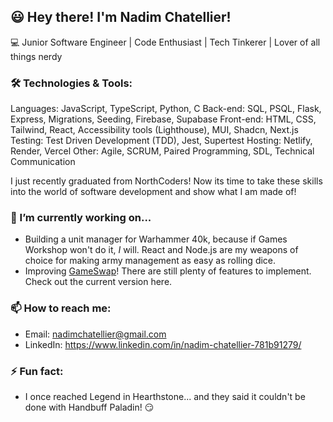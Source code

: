 ## 😃  Hey there! I'm Nadim Chatellier!
💻  Junior Software Engineer | Code Enthusiast | Tech Tinkerer | Lover of all things nerdy
### 🛠️ Technologies & Tools:
Languages: JavaScript, TypeScript, Python, C
Back-end: SQL, PSQL, Flask, Express, Migrations, Seeding, Firebase, Supabase
Front-end: HTML, CSS, Tailwind, React, Accessibility tools (Lighthouse), MUI, Shadcn, Next.js
Testing: Test Driven Development (TDD), Jest, Supertest
Hosting: Netlify, Render, Vercel
Other: Agile, SCRUM, Paired Programming, SDL, Technical Communication

I just recently graduated from NorthCoders! Now its time to take these skills into the world of software development and show what I am made of!
### 🔭 I’m currently working on...
- Building a unit manager for Warhammer 40k, because if Games Workshop won't do it, *I* will. React and Node.js are my weapons of choice for making army management as easy as rolling dice.
- Improving [GameSwap](https://game-swap.netlify.app)! There are still plenty of features to implement. Check out the current version here.
### 📫 How to reach me:
- Email: nadimchatellier@gmail.com
- LinkedIn: https://www.linkedin.com/in/nadim-chatellier-781b91279/
### ⚡ Fun fact:
- I once reached Legend in Hearthstone... and they said it couldn't be done with Handbuff Paladin! 😏
